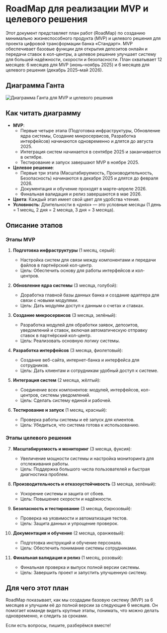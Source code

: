 # RoadMap для реализации MVP и целевого решения

Этот документ представляет план работ (RoadMap) по созданию минимально жизнеспособного продукта (MVP) и целевого решения для проекта цифровой трансформации банка «Стандарт». MVP обеспечивает базовые функции для открытия депозитов онлайн и передачи ставок в кол-центры, а целевое решение улучшает систему для большей надёжности, скорости и безопасности. План охватывает 12 месяцев: 6 месяцев для MVP (июнь–ноябрь 2025) и 6 месяцев для целевого решения (декабрь 2025–май 2026).

## Диаграмма Ганта
![Диаграмма Ганта для MVP и целевого решения](https://img.plantuml.biz/plantuml/png/hLPDRzD04Br7od_O6t28B43YN1MfN41K826XYiCgMQLMZGrhMoWt9wtQIbIAa3XmG1GGukpcGt7prRym-u-OMRk9WnOQkxcidOtdlJTlPyRUyWCkWoPtWw1QyNaGoWPlCIu5gpkUBngu6Rf_RrKhjHfxzcgNtNt4O0f3rLPTTGn3wDrZjLgriWVdC8S1z66kEdZNWp7431AOgICLGOpFTrIa3c6CrqEy-_Y6IV4-jANmsNs6TEKmR9_LFSUJei5ibpsrc_l14ybR5YsaUW--mGNCDDe4vSuGRiXK5mQ4o5GR4eB5VwOhaXwI9BzmlBRMPpnW9PAvuwVnXLaD9cmxeR1eIKtuWL0ZL1DdK7Y42J97AAwDXnaX3o8Idz638k4Riw08gR4CX70jlQOUV4Ua4V6YjIHe8QP3QEe8tRpyZmT5mZVcGH5IWmUxeNpd22kzf2vyIOEXhzcFqSBkIZtbSd-moFtce7p61GuESnLkOpqAGtwlXUDu7wpqakRtKy-c3WP6skw5Y8IXg1YkqEKsZ4tJP-tGVB8twbwck3Q-8TF7dkIEzM8nYk4tWjDew24KZeO8iKyNa-AVG_ghhhXJ544LbUZAGv5qCbX_PreA_Y8OAbU4nMA3lh4XIcFbxLlNawMBfMbNNTq9w_k-pQqTp6fRslM3j7pEjOu4kNkwRnDzYXDrHjCunv0r8put9uMwjo_L2KRshfypchPH_DiPkL4fg-RggPirPsu2Vq9yH84hEi9L5ZtG3FgD9fR2kPrPfIXDVTpYhaLBwiXd31XZ0K-fTQcaimcYVOSBb75otTJ6mLmeFkz0sIvQEbA8sk34I-wyzLphkUHkCtit_T8aSLQ3CO6HcnFS7kJnQThftP5fZ9T1oLjJ9B6b7MLOJMzispsmQ257jX1RVwV_0G00)

## Как читать диаграмму
- **MVP**:
    - Первые четыре этапа (Подготовка инфраструктуры, Обновление ядра системы, Создание микросервисов, Разработка интерфейсов) начинаются одновременно и длятся до августа 2025.
    - Интеграция систем начинается в сентябре 2025 и заканчивается в октябре.
    - Тестирование и запуск завершают MVP в ноябре 2025.
- **Целевое решение**:
    - Первые три этапа (Масштабируемость, Производительность, Безопасность) начинаются в декабре 2025 и длятся до февраля 2026.
    - Документация и обучение проходят в марте–апреле 2026.
    - Финальная валидация и релиз завершаются в мае 2026.
- **Цвета**: Каждый этап имеет свой цвет для удобства чтения.
- **Условность**: Длительности в «днях» — это условные месяцы (1 день = 1 месяц, 2 дня = 2 месяца, 3 дня = 3 месяца).

## Описание этапов

### Этапы MVP
1. **Подготовка инфраструктуры** (1 месяц, серый):
    - Настройка систем для связи между компонентами и передачи файлов в партнёрский кол-центр.
    - Цель: Обеспечить основу для работы интерфейсов и кол-центров.

2. **Обновление ядра системы** (3 месяца, голубой):
    - Доработка главной базы данных банка и создание адаптера для связи с новыми модулями.
    - Цель: Дать модулям доступ к данным о счетах и ставках.

3. **Создание микросервисов** (3 месяца, зелёный):
    - Разработка модулей для обработки заявок, депозитов, уведомлений и ставок, включая автоматическую отправку ставок в партнёрский кол-центр.
    - Цель: Реализовать основную логику системы.

4. **Разработка интерфейсов** (3 месяца, фиолетовый):
    - Создание веб-сайта, интернет-банка и интерфейса для сотрудников.
    - Цель: Дать клиентам и сотрудникам удобный доступ к системе.

5. **Интеграция систем** (2 месяца, жёлтый):
    - Соединение всех компонентов: модулей, интерфейсов, кол-центров, системы уведомлений.
    - Цель: Сделать систему единой и рабочей.

6. **Тестирование и запуск** (1 месяц, красный):
    - Проверка работы системы и её запуск для клиентов.
    - Цель: Убедиться, что система готова к использованию.

### Этапы целевого решения
7. **Масштабируемость и мониторинг** (3 месяца, фуксия):
    - Увеличение мощности системы и настройка мониторинга для отслеживания работы.
    - Цель: Поддержка большого числа пользователей и быстрая диагностика проблем.

8. **Производительность и отказоустойчивость** (3 месяца, зелёный):
    - Ускорение системы и защита от сбоев.
    - Цель: Повышение скорости и надёжности.

9. **Безопасность и тестирование** (3 месяца, бирюзовый):
    - Проверка на уязвимости и автоматизация тестов.
    - Цель: Защита данных и упрощение проверок.

10. **Документация и обучение** (2 месяца, оранжевый):
    - Подготовка инструкций и обучение персонала.
    - Цель: Обеспечить понимание системы сотрудниками.

11. **Финальная валидация и релиз** (1 месяц, розовый):
    - Финальная проверка и выпуск полной версии системы.
    - Цель: Завершить проект и запустить улучшенную систему.

## Для чего этот план
RoadMap показывает, как мы создадим базовую систему (MVP) за 6 месяцев и улучшим её до полной версии за следующие 6 месяцев. Он помогает команде видеть крупные этапы, понимать, что можно делать одновременно, и следить за сроками.

Если есть вопросы, пишите, разберёмся вместе!
